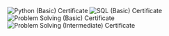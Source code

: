 ![Python (Basic) Certificate](https://user-images.githubusercontent.com/64178880/195938447-52953cf8-a987-45a6-8bbe-c2b731434037.png)
![SQL (Basic) Certificate](https://user-images.githubusercontent.com/64178880/195938500-12e4ae7e-eee2-4f9b-ae65-c48f7e59b3b5.png)
![Problem Solving (Basic) Certificate](https://user-images.githubusercontent.com/64178880/195938533-dd9d0298-166f-4f3b-9147-26e3fd9c371a.png)
![Problem Solving (Intermediate) Certificate](https://user-images.githubusercontent.com/64178880/195938549-1f711bd3-1693-42ac-8eac-afa6ab03b032.png)
